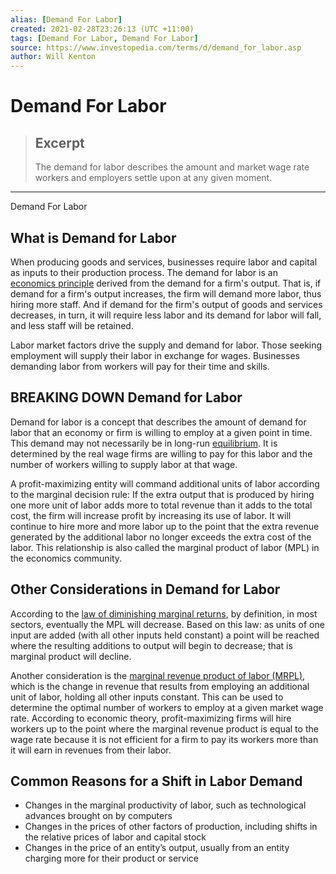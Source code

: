 ```yaml
---
alias: [Demand For Labor]
created: 2021-02-28T23:26:13 (UTC +11:00)
tags: [Demand For Labor, Demand For Labor]
source: https://www.investopedia.com/terms/d/demand_for_labor.asp
author: Will Kenton
---
```


# Demand For Labor

> ## Excerpt
> The demand for labor describes the amount and market wage rate workers and employers settle upon at any given moment.

---

Demand For Labor
## What is Demand for Labor

When producing goods and services, businesses require labor and capital as inputs to their production process. The demand for labor is an [economics principle](https://www.investopedia.com/terms/e/economicgrowth.asp) derived from the demand for a firm's output. That is, if demand for a firm's output increases, the firm will demand more labor, thus hiring more staff. And if demand for the firm's output of goods and services decreases, in turn, it will require less labor and its demand for labor will fall, and less staff will be retained.

Labor market factors drive the supply and demand for labor. Those seeking employment will supply their labor in exchange for wages. Businesses demanding labor from workers will pay for their time and skills.

## BREAKING DOWN Demand for Labor

Demand for labor is a concept that describes the amount of demand for labor that an economy or firm is willing to employ at a given point in time. This demand may not necessarily be in long-run [equilibrium](https://www.investopedia.com/terms/e/equilibrium.asp). It is determined by the real wage firms are willing to pay for this labor and the number of workers willing to supply labor at that wage.

A profit-maximizing entity will command additional units of labor according to the marginal decision rule: If the extra output that is produced by hiring one more unit of labor adds more to total revenue than it adds to the total cost, the firm will increase profit by increasing its use of labor. It will continue to hire more and more labor up to the point that the extra revenue generated by the additional labor no longer exceeds the extra cost of the labor. This relationship is also called the marginal product of labor (MPL) in the economics community.

## Other Considerations in Demand for Labor

According to the [law of diminishing marginal returns](https://www.investopedia.com/terms/l/lawofdiminishingmarginalreturn.asp), by definition, in most sectors, eventually the MPL will decrease. Based on this law: as units of one input are added (with all other inputs held constant) a point will be reached where the resulting additions to output will begin to decrease; that is marginal product will decline.

Another consideration is the [marginal revenue product of labor (MRPL)](https://www.investopedia.com/terms/m/marginal-revenue-product-mrp.asp), which is the change in revenue that results from employing an additional unit of labor, holding all other inputs constant. This can be used to determine the optimal number of workers to employ at a given market wage rate. According to economic theory, profit-maximizing firms will hire workers up to the point where the marginal revenue product is equal to the wage rate because it is not efficient for a firm to pay its workers more than it will earn in revenues from their labor.

## Common Reasons for a Shift in Labor Demand

-   Changes in the marginal productivity of labor, such as technological advances brought on by computers
-   Changes in the prices of other factors of production, including shifts in the relative prices of labor and capital stock
-   Changes in the price of an entity’s output, usually from an entity charging more for their product or service
